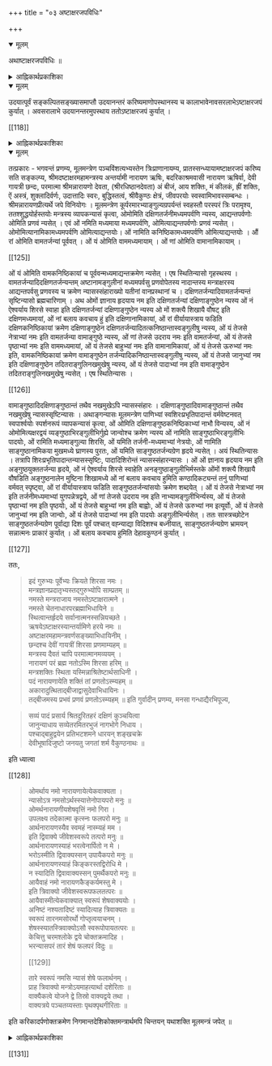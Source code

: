 +++
title = "०३ अष्टाक्षरजपविधिः"

+++

<details open><summary>मूलम्</summary>

अथाष्टाक्षरजपविधिः ॥
</details>

<details><summary>आह्निकार्थप्रकाशिका</summary>

ततोऽष्टाक्षरजपमाह – **अथाष्टाक्षरजप** इति । मया प्रदर्श्यत इति शेषः । आचमनप्रकरणोदाहृतवचनानुसारेण सन्ध्यान्ताचमनमेकं कृत्वा मूलमन्त्रजपः कार्य इति बोध्यम् । तदुक्तं – 

> मद्भक्ता ये नरश्रेष्ठा मद्गता मत्परायणाः ।  
मद्याजिनो मन्नियमास्तान् प्रयत्नेन पूजयेत् ॥  
तेषान्तु पावनायाहं नित्यमेव युधिष्ठिर ।  
उभे सन्ध्येऽधितिष्ठामि ह्यस्कन्नं तद्व्रतम्मम ॥  
तस्मादष्टाक्षरम्मन्त्रं मद्भक्तैर्वीतकल्मषैः ।  
सन्ध्याकालेषु जप्तव्यं सततञ्चात्मशुद्धये ॥ 

इति श्रीवैष्णवधर्मशास्त्रोक्तश्रीमदष्टाक्षरजपोपि सन्ध्यायामवसरे कार्यः इति ।
</details>

<details open><summary>मूलम्</summary>

उदयात्पूर्वं सङ्कल्पितसङ्ख्यासमाप्तौ उदयानन्तरं करिष्यमाणोपस्थानस्य च कालाभावेनावसरलाभेऽष्टाक्षरजपं कुर्यात् । अवसरालाभे उदयानन्तरमुपस्थाय ततोऽष्टाक्षरजपं कुर्यात् ।
</details>

[[118]]

<details><summary>आह्निकार्थप्रकाशिका</summary>

अत्र गायत्र्युपस्थानात्पूर्वमेवाष्टाक्षरजपः आचार्यपादाभिमत इत्येकेतरोक्तं प्रमाणन्यायाचार्यपादश्रीसूक्तिविरुद्धमिति हृदि निधाय उदाहृताचार्यपादश्रीसूक्त्यभिप्रेतार्थमाह - **उदयात्पूर्वमि**त्यादिना । न च सङ्कल्पितसङ्ख्यातगायत्रीजपानन्तरमुपस्थानान्तमसङ्ख्यातगायत्रीजपोऽनुष्ठेयः । अतो नाष्टाक्षरजपावसर इति वाच्यम् । असङ्ख्यातगायत्रीजपनैष्फल्यस्य गायत्रीजपप्रकरणे समर्थितत्वेन तत्परित्यागेनाष्टाक्षरजपस्य कार्यत्वात् । अत्र वक्तव्यं सर्वं श्रीनिक्षेपचिन्तामणौ सम्यगनुगृहीतं तदभिप्रेतार्थाः केचन प्रदर्श्यन्ते 

> तस्मादष्टाक्षरं मन्त्रम् इत्यादिवचनविहिताष्टाक्षरजपः नित्यः उत काम्य इति विवेचनीयम्, एकेतराह्निकपक्षः सन्ध्याकालविहितस्तज्जपे नित्यः सततमिति विहितः काम्यः, 

>> सततं चात्मशुद्धये 

> इति तत्रैवात्मशुद्धिरूपफलश्रवणादिति । तन्मन्दम् आचार्यपादश्रीसूक्त्यभिप्रायन्यायविरोधात्, श्रीसच्चरित्ररक्षायां 

>> कामाधिकारत्वे सम्भवति नित्यत्वकल्पनायोगात् 

> इति, 

>> तत्तद्वाक्यप्रकृतफलविशेषापेक्षया निषेध इत्यासक्तेः व्यवस्थाप्यम् 

> इति चानुगृहीतं, प्रकृते आत्मशुद्धिकामाधिकारत्वे सम्भवति नित्यत्वकल्पनं न न्याय्यम् । यथा ऊर्ध्वपुण्ड्रविधौ मध्यमाकनिष्ठिकानिषेधस्य निषेधबोधकवाक्यसमभिव्याहृतवाक्यावगताङ्गुल्यन्तरफलविषयत्वमासत्तेर्व्यवस्थापितं, 

> सन्ध्याकालेषु जप्तव्यमित्यत्रापि विधेस्समभिव्याहृतवाक्यप्रतिपन्नात्मशुद्धिफ्लविषयत्वमासत्तेर्व्यवस्थाप्यमिति, तत्रापि काम्यविधिरेव । यदपरोक्तं – 

>> तेषान्तु पावनायाहं नित्यमेव युधिष्ठिर ।  
उभे सन्ध्येऽधितिष्ठामि ह्यस्कन्नं तद्व्रतं मम ॥  
तस्मादष्टाक्षरं मन्त्रं मद्भक्तैर्वीतकल्मषैः ।  
सन्ध्याकालेषु जप्तव्यं सततं चात्मशुद्धये ॥ 

> इत्यत्र, शाबरभाष्ये 

>> यावज्जीवमग्निहोत्रं जुहोतीत्यत्र जीवनरूपनिमित्तनैयत्येनाग्निहोत्रं नियतम् 

> इति भाषितरीत्या सन्ध्याकालयोर्भगवदधिष्ठानरूपनिमित्तस्य नियतत्त्वेन तन्निमित्तकश्रीमदष्टाक्षरजपस्यापि नियततमत्वं सन्ध्याकालयोस्सिद्धम् 

इति । तन्न दृष्टान्ते फलाश्रुतेः 'यावज्जीव'मिति श्रुतेश्च निमित्तनियतत्वाधीननित्यत्वसिद्धावपि, 'तेषान्तु पावनाये'त्यादिवचने पावनत्वफलार्थसन्ध्याकालभगवदधिष्ठानरूपनिमित्तनैयत्यावगमेन दृष्टान्तवैषम्यात् ।

[[119]]

तस्य निमित्तस्य 

> तस्मादष्टाक्षरं मन्त्रम् 

इत्यत्र तच्छब्देन परामर्शात्, तद्धेतुकस्य सन्ध्याकालाष्टाक्षरजपस्यात्मशुद्धिकामनाधिकारत्वस्य शब्दस्वरससिद्धत्वात्, अन्यथा पावनार्थसन्ध्याधिष्ठानं, 'तस्मादि'ति तच्छब्देन परामृश्य तद्धेतुकसन्ध्याकालिकाष्टाक्षरजपविधानेऽपि नित्यत्वाङ्गीकारे तद्वाक्यं जरद्गवादिवाक्यवदनन्वितार्थकं स्यात् । न चात्मशुद्धिफलकत्वं नित्यत्वपर्यवसायीति वाच्यं – श्रुतिस्मृतिविरोधात् । 

> वैश्वानरं द्वादशकपालं निर्वपेत् पुत्रे जाते यदष्टाकपालो भवति 

इत्यारभ्य, 

> यस्मिन् जात एतामिष्टिं निर्वपति पूत एव तेजस्व्यन्नाद इन्द्रियावी पशुमान् भवति 

इत्यन्तेन काम्यफलानि प्रतिपाद्य, 

> अप वा एष सुवर्गाल्लोकाच्छिद्यत 

इति प्रत्यवायपरिहारं श्रुतिराह, एतच्छ्रुतिविहितजातेष्टिविषयमधिकारं 

> प्रत्यवायपरीहारे फलान्तरसमन्विते ।  
तत्र संवलितं प्राहुरधिकारं विचक्षणाः ॥ 

इति शास्त्रीयनियमनाधिकारेऽन्वगृह्णन् । एतत्कारिकार्थः श्रीसारास्वादिन्यामवलोकनीयः । अत्र पूतत्वं काम्यफलतयोक्तम् । स्मृतिरत्नाकरे - 

> येषां जपैश्च होमैश्च पूयन्ते 

इत्युपक्रमात्, 

> एतानि जप्यानि पुनन्ति जन्तून् 

इत्युपसंहाराच्च एते जपाः काम्या इति मध्याह्नसन्ध्यायां गायत्रीव्यतिरिक्तमन्त्राणां परिशुद्धिफलश्रवणेन काम्यत्वोक्तेः, अत्रापि काम्यत्वस्यैव वाच्यत्वात् । आश्वमेधिके पञ्चाशीतितमेऽध्याये श्रीवैष्णवधर्मशास्त्रे युधिष्ठिरः -

> वृथा च कति जन्मानि वृथा दानानि कानि च ।  
वृथा च जीवितं केषां नराणां पुरुषोत्तम ॥ 

इति वृथा जन्मदानादिकं पप्रच्छ । श्रीभगवान् वृथा जन्मदानादिकं विस्तरेण प्रतिपाद्य सत्पात्रदानफलकथनावसरे आत्मशुद्धिफलकसन्ध्याकालतदितरकालिकाष्टाक्षरजपं विधायाध्यायान्ते 

> एवं सर्वास्ववस्थासु सर्वदानानि पाण्डव ।  
मद्भक्तेभ्यः प्रदत्तानि स्वर्गमार्गप्रदानि वै ॥ 

इति दानफलमेव प्रतिपादितम् । उपरितनाध्यायेषु च, आचारदोषब्राह्मणादिगुणदोषदानविशेषफलादिकमेव प्रपञ्चितम् । 

[[120]]

तत्रैकनवतितमेऽध्याये – 

> गायत्रीं च यथाशक्ति जप्त्वा सूक्तं च मामकम् ।  
मन्मयानि च सामानि पौरुषं व्रतमेव तत् ॥  
ततश्चालोकयेदर्कं हँसश्शुचिषदित्यपि ।  
प्रदक्षिणं समावृत्य नमस्कृत्य दिवाकरम् ॥ 

इति गायत्रीसाममन्वशेषजपानन्तरमुपस्थानप्रदक्षिणनमस्कारादिकमेव क्रमात् प्रतिपादितं, मध्ये नाष्टाक्षरजपो विहितः । एवं च प्रकरणानुगुण्येनात्मशुद्धिकामनायां सन्ध्याकालेषु सततं चाष्टाक्षरजपः कार्य इति सिद्धम् । 

> ततः परं चाध्ययनं जपं भागवतो यदा ।  
कुर्यात् स्वाध्यायकालोऽसौ कीर्तितो मुनिपुङ्गव ॥  
अर्चयंश्च ततो देवं ततो मन्त्रान् जपन्नपि ।  
ध्यायन्नपि परं देवं कालेषूक्तेषु पञ्चसु ॥ 

> स्वाध्यायश्च श्रुतिस्मृतीतिहासमन्त्रजपसत्संवादाध्यात्मशास्त्रश्रवणप्रवचनाद्यात्मा, 

>> अत्र परिपूर्णज्ञानस्य उपबृंहणनिरपेक्षस्याधिकारिविशेषस्य द्विषडष्टषडक्षरद्वयादिजप एव स्वाध्याय इति, तत्र तद्विधिः, अत एव रहस्याम्नाये वेदान्तरनिषेधेन द्विषट्कमात्रस्वाध्यायविधानं निर्व्यूढं, 

> सङ्ग्रहरुचीनां महामन्त्रसक्तानां च सर्वसारभूतव्यापकमन्त्रजपोपदेशः

इति नारदीयसंहितावचनवङ्गिवंशेश्वरकारिकाश्रीपाञ्चरात्ररक्षावाक्यैः स्वाध्यायकाल एवाष्टाक्षरजपो नित्य इत्यवगम्यते, फलाश्रवणात् । श्रीचरमश्लोकाधिकारे 

> तस्मादष्टाक्षरं मन्त्रम् 

इति कृत्स्नवचनमुपादाय - 

> இப்புடைகளிலுள்ள வைகளெல்லாம் अवश्यकर्तव्य ங்களான नित्यनैमित्तिक ங்களுக்கு विरोध ம் வாராதபடி அவற்றுக்குப் போக்கிமிக்க காலத்திலேயாகக் கடவது 

इति तस्यावश्यकर्तव्यसन्ध्याद्यनविरुद्धकालकर्तव्यत्वाभिधानात् । उपरि 

> श्रौतस्मार्ताविरुद्धेषु कालेषु जपमाचरेत् 

> என்று நாரதாதிகளுஞ் சொன்னார்கள் 

इति श्रीसूक्त्यापि श्रुतिस्मृतिविहितसन्ध्याद्यनाविरुद्धकाल एव भारतेतिहासाश्वमेधिकपर्वस्थश्रीवैष्णवधर्मशास्त्रविहिताष्टाक्षरजपाचरणं न्याय्यमिति प्रतीयते । श्रीन्यायपरिशुद्धौ 

> आचारे धर्मशास्त्राणि 

इत्यनुगृहीतत्वेनाधिकृतधर्मशास्त्रविहितसान्ध्यकर्माद्युपरोधेनाचारानधिकृतेतिहासविहिताष्टाक्षरजपो नाचार्यपादाभिमतः । स्मृत्यधिकरणश्रीभाष्ये धर्मशास्त्रस्य कर्मभागोपबृंहणत्वस्येतिहासपुराणयोर्वेदान्तोपबृंहणत्वस्यानुगृहीतत्वाच्चायमर्थस्सिद्धः ।

[[121]]

श्रीपाञ्चरात्ररक्षायां गायत्रीजपविध्यनन्तरं 

> न च क्रमन्न च हसन् 

इत्यादिना 

> इत्यादयश्च जपकालनियमाः 

इति जपकालनियममुक्त्वा 

> मद्भक्ता ये नरश्रेष्ठाः 

इत्यादिना 

> श्रीवैष्णवधर्मशास्त्रोक्तश्रीमदष्टाक्षरजपोऽपि यथाशक्ति सन्ध्यायामवसरे कार्यः 

इति अष्टाक्षरजपं प्रसङ्गादभिधाय, 'प्राणायामेने'त्यादिना गायत्रीजपविशेषमुक्त्वा, गायत्र्यष्टाक्षरादिजपसाधारण्येन जपस्थान-गणन-साधन-तत्प्रकार-जपप्रभाव-जपमध्यगतगुरुवैष्णवीयसम्भाषणादिपूजानुमतिसप्रणवसङ्ख्यातमानसजपादिकं कथितम् । उपस्थानात्पूर्वमेवाष्टाक्षरजपः आचार्यपादाभिमत इति वदद्भिः पाठक्रम एव नियामक इति वक्तव्यम् । 

> प्राङ्मुखः प्रागुदङ्मुखो वा तिष्ठन् गायत्रीमावर्त्य पूर्ववत्कृतप्राणायामत्रयः सन्ध्योपस्थानसङ्कल्पपूर्वकमुत्तमे शिखर इति मन्त्रेण गायत्रीमनुज्ञाप्य 

इत्यादिश्रीसूक्तौ क्त्वाश्रुत्या गायत्र्यनन्तरमुपस्थानक्रमः प्रतीतः । अयं च क्रमः श्रीपाञ्चरात्ररक्षायां 

> स्वसूत्रविहितमेव सन्ध्योपासनादिकं कर्तृमुचितम् 

इत्यत्र साधकतया उदाहृतैः, 

> पाद्मे च शौचाचमनदन्तधावनस्नानानि यथाक्रमं विधायानन्तरमेवं सन्ध्योपासनमुक्तम् 

>> आचम्य प्रोक्षयेद्दर्भवारिभिर्मन्त्रवत्तनुम् 

इत्याद्युदाहृतैः 

> तर्पयेदुपविश्याथ तत्तन्मन्त्रमुदीरयन् ।  
देवादीन् सलिले तिष्ठन् सावित्रीं प्राङ्मुखो जपेत् ॥  
यावत्सूर्योदयं दृष्ट्वा प्राञ्जलिस्तिमिरापहम् ।  
उपस्थाय स्वशाखोक्तैः मन्त्रैर्ध्येयं हृदि स्थितम् ॥ 

इति वचनैः,
>
> [[122]]
>
> प्राङ्मुखस्सावित्रीं सहस्रकृत्वः आवर्तयेदित्यादिभिः 

> त्रिभिश्च प्राणायामैस्तांस्ततो ब्रह्महृदयेन वारुणीभ्यां सायमुपतिष्ठते इमं मे वरुण तत्वायामीति द्वाभ्यां, एवं प्राङ्मुखः प्रातस्तिष्ठन् मैत्रीभ्यामहरहरुपतिष्ठते, मित्रस्य चर्षणीधृतः मित्रो जनान् यातयतीति द्वाभ्यां, दर्भेष्वासीनो दर्भान् धारयमाणः सावित्रीं सहस्रकृत्वः आवर्तयेत् शतकृत्वोऽपरिमितकृत्वो वा, दशवारम् । अथादित्यमुपतिष्ठते, उद्वयन्तमसस्परि उदुत्यं चित्रं, तच्चक्षुर्देवहितं, य उदगात् 

इति बोधायनधर्मसूत्रवाक्यैश्च श्रौतक्रमेण प्रतिपादितम् । गायत्रीजपोपस्थानक्रममनुसृत्याचार्यपादानुगृहीतः । आचार्यपादोदाहृतेषु 

> गायत्रीजपपर्यन्तं मन्त्राचमनपूर्वकम् ।  
सान्ध्यं कर्माखिलं साधु समाप्य च यथाविधि ॥  
ततः स्वकर्मभोक्तारमादित्यान्तरवस्थितम् ।  
उपस्थाय स्वकैर्मन्त्रैः नारायणमतन्द्रितः ॥  
आदित्यान्तःस्थितायार्घ्यं वितीर्य परमात्मनः ।  
प्रतिपादिकया विष्णोस्सावित्र्या तं जपेद्धरिम् ।  
ध्यायन् जप्त्वोपतिष्ठेत तमेव पुरुषोत्तमम् ॥ इति वङ्गिवंशेश्वरनारायणमुनिवचनेषु जप्त्वा ‘ततः’ इति श्रुत्यैव गायत्रीजपानन्तरमुपस्थानक्रमोऽवगतः । 

> एवं जपित्वा गायत्रीमुपस्थाय दिवाकरम् ।  
सूर्यस्याभिमुखं जप्त्वा गायत्रीं नियतात्मवान् ॥  
उपस्थानं ततः कृत्वा नमस्कुर्यात्ततो हरिम् ।  
एवं जप्त्वा यथाशक्ति ह्युदिते तु दिवाकरे ॥  
उत्तमेत्यनुवाकेन उद्वास्य तु यथागतम् 

इति वासिष्ठसंहिता-वृद्धहारीतस्मृतिरत्नाकरस्थवचनैः श्रौतक्रमेण गायत्रीजपानन्तर्यमुपस्थाने प्रतीयते । पाठक्रमात् श्रौतक्रमस्य बलीयस्त्वं सर्वमीमांसकसम्मतम् । अनुगृहीतं च श्रीभाष्ये अर्चिरादिपादे । 

[[123]]

यद्यष्टाक्षरजपः उपस्थानात्पूर्वं नियमेनाचार्यपादाभिप्रेतः, तदा 

> प्राङ्मुखः प्रागुदङ्मुखो वा तिष्ठन् गायत्रीमावर्त्य

इत्यनन्तरं, 

> अष्टाक्षरं जप्त्वा पूर्ववत्कृतप्राणायामत्रयः 

इत्यादिवाक्यं रचनीयं स्यात्, न तथा रचितम् ।

> सन्ध्याकालेषु जप्तव्यम् 

इति वचनविहिताष्टाक्षरजपस्योदयात्पूर्वं सङ्कल्पितसमाप्तौ उदयानन्तरं पूर्वोपदर्शितार्धप्रहरपर्यन्तसन्ध्याकालकरणेऽपि विधेश्चारितार्थ्यसम्भवात्, तद्वचनबलेन पञ्चरात्रस्मृतिवचनसम्प्रदायोक्त्याचार्यपादश्रीसूक्त्यवगतप्रदर्शितश्रौतक्रमबाधो न युक्त एव । किं बहुना स्मृतिरत्नकरे – 

> किञ्चिदभ्युदिते रवौ 

इति विहितमाघस्नानं स्त्रीशूद्रादिविषयमिति व्यवस्थाप्योक्तं — 

> विप्रादिविषये तु सन्ध्यातिक्रमदोषो दुर्वारस्स्यात्, मार्जनाद्युपस्थानान्तमेककर्मत्वेन मध्ये कर्मान्तरानुष्ठानायोगात्, ‘उदयन्तं दिवाकर'मिति उदयकालसूर्योपस्थानविधानाच्च किञ्चिदभ्युदिते स्नात्वानुष्ठाने मासं सन्ध्यातिक्रमेणाशुचित्वकर्मानर्हत्वशूद्रत्वादिदोषाः प्रसज्येरन् 

इति मार्जनाद्युपस्थानान्तमेकं कर्म इति मध्ये माघस्नानादिक्रियानुष्ठाने दोषाश्च प्रतिपादिताः । इतराह्निके -

> माघस्नानस्य नित्यत्वात् किञ्चिदभ्युदिते रवौ ।  
स्त्रीणां स्मृतं द्विजानान्तु प्रागादित्योदयादिति ।  
किञ्चिदभ्युदिते भानौ माघनाने कृते द्विजैः ।  
सन्ध्यातिक्रमदोषेण महान् दाषो भवेद् ध्रुवम् ।  
प्रोक्षणादेरुपस्थानान्तस्यैकत्वेन कर्मणः ॥ 

इति रत्नाकरानुसारः कृतः । न हि कर्मणि क्रियान्तरमिति मीमांसकघोषितम् । श्रीमदष्टाक्षरजपः न श्रुतिस्मृतिविहितसान्ध्यकर्माङ्गाद्यन्तर्भूतः, मानाभावात् । 

[[124]]

अत उपस्थानान्तसान्ध्यकर्ममध्ये उपस्थानोपरोधेन क्रियान्तराष्टाक्षरजपकर्तव्यत्वकथनं प्रमाणाचार्यपादश्रीसूक्तिस्वमूलग्रन्थस्वोक्तिमीमांसकवाक्यविरुद्धमिति, उपस्थानात्पूर्वमेवाष्टाक्षरजपपक्षः आचार्यपादाभिमत इति कथनमविमर्शकृतमिति सदुपदेशपूर्वकाचार्यपादसर्वश्रीसूक्तिमीमांसान्यायविमर्शकृद्भिरनुसन्धेयम् । अष्टाक्षरजपप्रभावादिकं तत्र तत्रोक्तं द्रष्टव्यम् ।
</details>

<details open><summary>मूलम्</summary>

तत्प्रकारः - भगवन्तं प्रणम्य, मूलमन्त्रेण पञ्चविंशत्यभ्यस्तेन त्रिःप्राणानायम्य, प्रातस्सन्ध्यायामष्टाक्षरजपं करिष्य सति सङ्कल्प्य, श्रीमदष्टाक्षरमहामन्त्रस्य अन्तर्यामी नारायण ऋषिः, बदरिकाश्रमवासी नारायण ऋषिर्वा, देवी गायत्री छन्दः, परमात्मा श्रीमन्नारायणो देवता,  (श्रीरधिष्ठानदेवता) अं बीजं, आय शक्तिः, मं कीलकं, ह्रीं शक्तिः, ऐं अस्त्रं, शुक्लादिर्वर्णः, उदात्तादिः स्वरः, बुद्धिस्तत्वं, श्रीवैकुण्ठः क्षेत्रं, जीवपरयोः स्वस्वामिभावस्सम्बन्धः । श्रीमन्नारायणप्रीत्यर्थे जपे विनियोगः । मूलमन्त्रेण कूर्परमारभ्याङ्गुल्यग्रपर्यन्तं स्वहस्तौ परस्परं त्रिः परामृश्य, ततश्शुद्धयोर्हस्तयोः मन्त्रस्य व्यापकन्यासं कृत्वा, ओमोमिति दक्षिणतर्जनीमध्यमपर्वणि न्यस्य, आद्यन्तपर्वणोः ओमिति प्रणवं न्यसेत् । एवं ओं नमिति मध्यमाया मध्यमपर्वणि, ओमित्याद्यन्तपर्वणोः प्रणवं न्यसेत् । ओमोमित्यानामिकामध्यमपर्वणि ओमित्याद्यन्तयोः। ओं नामिति कनिष्ठिकामध्यमपर्वणि ओमित्याद्यन्तयोः । औं रां ओमिति वामतर्जन्यां पूर्ववत् । ओं यं ओमिति वाममध्यमायाम् । ओं णां ओमिति वामानामिकायाम् । 

[[125]]

ओं यं ओमिति वामकनिष्ठिकायां च पूर्ववन्मध्यमाद्यन्तक्रमेण न्यसेत् । एष स्थितिन्यासो गृहस्थस्य । वामतर्जन्यादिदक्षिणतर्जन्यन्तम् अष्टानामङ्गुलीनां मध्यमपर्वसु प्रणवोपेतस्य नादान्तस्य मन्त्राक्षरस्य आद्यन्तपर्वसु प्रणवस्य च क्रमेण न्यासस्संहाराख्यो यतीनां वानप्रस्थानां च । दक्षिणतर्जन्यादिवामतर्जन्यन्तं सृष्टिन्यासो ब्रह्मचारिणाम् । अथ ओमों ज्ञानाय हृदयाय नम इति दक्षिणतर्जन्यां दक्षिणाङ्गुष्ठेन न्यस्य ओं नं ऐश्वर्याय शिरसे स्वाहा इति दक्षिणतर्जन्यां दक्षिणाङ्गुष्ठेन न्यस्य ओ मों शक्त्यै शिखायै वौषट् इति दक्षिणमध्यमायां, ओं नां बलाय कवचाय हुं इति दक्षिणानामिकायां, ओं रां वीर्यायास्त्राय फडिति दक्षिणकनिष्ठिकायां क्रमेण दक्षिणाङ्गुष्ठेन दक्षिणतर्जन्यादितत्कनिष्ठान्तास्वङ्गुलीषु न्यस्य, ओं यं तेजसे नेत्राभ्यां नमः इति वामतर्जन्या वामाङ्गुष्ठे न्यस्य, ओं णां तेजसे उदराय नमः इति वामतर्जन्यां, ओं यं तेजसे पृष्ठाभ्यां नमः इति वाममध्यमायां, ओं यं तेजसे बाहुभ्यां नमः इति वामानामिकायां, ओं यं तेजसे ऊरुभ्यां नमः इति, वामकनिष्ठिकायां क्रमेण वामाङ्गुष्ठेन तर्जन्यादिकनिष्ठान्तास्वङ्गुलीषु न्यस्य, ओं यं तेजसे जानुभ्यां नम इति दक्षिणाङ्गुष्ठेन तदितराङ्गुलिनखमुखेषु न्यस्य, ओं यं तेजसे पादाभ्यां नम इति वामाङ्गुष्ठेन तदितराङ्गुलिनखमुखेषु न्यसेत् । एष स्थितिन्यासः । 

[[126]]

वामाङ्गुष्ठादिदक्षिणाङ्गुष्ठान्तं तथैव नखमुखेऽपि न्यासस्संहारः । दक्षिणाङ्गुष्ठादिवामाङ्गुष्ठान्तं तथैव नखमुखेषु न्यासस्सृष्टिन्यासः । अथाङ्गन्यासः मूलमन्त्रेण पाणिभ्यां स्वशिरःप्रभृतिपादान्तं वर्मवेष्टनवत् स्वपार्श्वयोः स्पर्शनरूपं व्यापकन्यासं कृत्वा, ओं ओमिति दक्षिणाङ्गुष्ठकनिष्ठिकाभ्यां नाभौ विन्यस्य, ओं नं ओमोमित्यक्षरद्वयं व्यङ्गुष्ठाभिरङ्गुलीभिर्गुह्ये जान्वोश्च क्रमेण न्यस्य ओं नामिति साङ्गुष्ठाभिरङ्गुलीभिः पादयोः, ओं रामिति मध्यमाङ्गुल्या शिरसि, ओं यमिति तर्जनी-मध्यमाभ्यां नेत्रयोः, ओं णामिति साङ्गुष्ठानामिकया मुखमध्ये घ्राणस्य पुरतः, ओं यमिति साङ्गुष्ठतर्जन्यग्रेण हृदये न्यसेत् । अयं स्थितिन्यासः । तत्रापि शिरःप्रभृतिपादान्तन्यासस्सृष्टिः, पादादिशिरोन्तं न्यासस्संहारन्यासः । ओं ओं ज्ञानाय हृदयाय नम इति अङ्गुष्ठयुक्ततर्जन्या हृदये, ओं नं ऐश्वर्याय शिरसे स्वाहेति अनङ्गुष्ठाङ्गुलीभिर्मस्तके ओंमों शक्त्यै शिखायै वौषडिति अङ्गुष्ठनालेन मुष्टिना शिखामध्ये ओं नां बलाय कवचाय हुमिति कण्ठादिकट्यन्तं तनुं पाणिभ्यां वर्मवत् स्पृष्ट्वा, ओं रां वीर्यायास्त्राय फडिति साङ्गुष्ठतर्जन्यांसयोः क्रमेण शब्दयेत् । ओं यं तेजसे नेत्राभ्यां नम इति तर्जनीमध्यमाभ्यां युगपन्नेत्रद्वये, ओं णां तेजसे उदराय नम इति नाभ्यामङ्गुलीभिर्न्यस्य, ओं यं तेजसे पृष्ठाभ्यां नम इति पृष्ठयोः, ओं यं तेजसे बाहुभ्यां नम इति बाह्वोः, ओं यं तेजसे ऊरुभ्यां नम इत्यूर्वोः, ओं यं तेजसे जानुभ्यां नम इति जान्वोः, ओं यं तेजसे पादाभ्यां नम इति पादयोः अङ्गुलीभिर्न्यसेत् । ततः सास्त्रच्छोटेन साङ्गुष्ठतर्जन्यग्रेण पूर्वाद्या दिशः पूर्वं पश्चात् वह्न्याद्या विदिशश्च बध्नीयात्, साङ्गुष्ठतर्जन्यग्रेण भ्रामयन् सन्नात्मनः प्राकारं कुर्यात् । ओं बलाय कवचाय हुमिति देहावकुण्ठनं कुर्यात् । 

[[127]]

ततः, 

> इदं गुरुभ्यः पूर्वेभ्यः क्रियते शिरसा नमः ।  
मन्त्रज्ञानप्रदातृभ्यस्तद्गुरुभ्योपि साम्प्रतम् ॥  
नमस्ते मन्त्रराजाय नमस्तेऽष्टाक्षरात्मने ।  
नमस्ते चेतनाधारपरब्रह्माभिधायिने ॥  
स्थित्वान्तर्हृदये सर्वानात्मनस्सन्नियच्छते ।  
ऋषयेऽष्टाक्षरस्यान्तर्यामिणे हरये नमः ॥  
अष्टाक्षरमहामन्त्रवर्णसङ्ख्याभिधायिनीम् ।  
छन्दश्च देवीं गायत्रीं शिरसा प्रणमाम्यहम् ॥  
मन्त्रस्य दैवतं चापि परमात्मानमव्ययम् ।  
नारायणं परं ब्रह्म नतोऽस्मि शिरसा हरिम् ॥  
मन्त्रशक्तिः स्थिता यस्मिन्नाश्रितेष्टार्थसाधिनी ।  
पदं नारायणायेति शक्तिं तां प्रणतोऽस्म्यहम् ॥  
अकारादुत्थिताद्बीजाद्वासुदेवाभिधायिनः ।  
तद्बीजमस्य प्रभवं प्रणवं प्रणतोऽस्म्यहम् ॥
इति गुर्वादीन् प्रणम्य, मनसा गन्धाद्यैरभिपूज्य,

> सव्यं पादं प्रसार्य श्रितदुरितहरं दक्षिणं कुञ्चयित्वा  
जानुन्याधाय सव्येतरमितरभुजं नागभोगे निधाय ।  
पश्चाद्बाहुद्वयेन प्रतिभटशमने धारयन् शङ्खचक्रे  
देवीभूषादिजुष्टो जनयतु जगतां शर्म वैकुण्ठनाथः ॥ 

इति ध्यात्वा

[[128]]

> ओमर्थाय नमो नारायणायेत्येकवाक्यता ।  
न्यासोऽत्र नमसोऽर्थस्स्यात्तेनोपायपरो मनुः ॥  
ओमर्थनारायणीयशेषवृत्तिं नमो गिरा ।  
उपलक्ष्य तदेकात्मा कृत्स्नः फलपरो मनुः ॥  
आर्थनारायणस्यैव स्वमहं नास्म्यहं मम ।  
इति द्विवाक्ये जीवेशस्वरूपे तत्परो मनुः ॥  
आर्थनारायणस्याहं भरत्वेनार्पितो न मे ।  
भरोऽस्मीति द्विवाक्यस्सन् उपायैकपरो मनुः ॥  
आर्थनारायणस्याहं किङ्करस्तद्विरोधि मे ।  
न स्यादिति द्विवावाक्यस्सन् पुमर्थैकपरो मनुः ॥  
आयैवाहं नमो नारायणकैङ्कर्यमस्तु मे ।  
इति त्रिवाक्यो जीवेशस्वरूपफलतत्परः ॥  
आयैवास्मीत्येकवाक्यात् स्वरूपं शेषवाक्ययोः ।  
अनिष्टं नश्यतादिष्टं स्यादित्याह त्रिवाक्यतः ॥  
स्वरूपं तारनमसोरर्थो गोप्तृत्वयाचनम् ।  
शेषस्स्यातस्त्रिवाक्योऽसौ स्वरूपोपायतत्परः ॥  
केचित्तु चरमश्लोके द्वये चोक्तक्रमादिह ।  
भरन्यासपरं तारं शेषं फलपरं विदुः ॥
>
> [[129]]
>
> तारे स्वरूपं नमसि न्यासं शेषे फलार्थनम् ।  
प्राह त्रिवाक्यो मन्त्रोऽयमाहत्यार्था दशेरिताः ॥  
वाक्यैकत्वे योजने द्वे तिस्रो वाक्यद्वये तथा ।  
वाक्यत्रये पञ्चतय्यस्ताः पृथक्पृथगीरिताः ॥ 

इति करिकादर्पणोक्तक्रमेण निगमान्तदेशिकोक्तमन्त्रार्थमपि चिन्तयन् यथाशक्ति मूलमन्त्रं जपेत् ॥
</details>

<details><summary>आह्निकार्थप्रकाशिका</summary>

अथाष्टाक्षरजपप्रकारमाह **तत्प्रकार** इत्यादिना । पाद्मे चर्यापादे तृतीयाध्याये - 

> तलं पृष्ठं च करयोश्शोधयित्वास्त्रविद्यया ।  
अङ्गुलीनां च सर्वासां पर्वस्वाद्यन्तवर्तिषु ॥  
इष्यते प्रणवन्यासः मध्यमेषु च पर्वसु ।  
मन्त्राक्षराणि विन्यस्य न्यास एष सनातनः ॥  
पर्वदक्षिणतर्जन्याः प्रक्रम्याङ्गुलिपर्वसु ।  
दक्षिणेतरतर्जन्याः पर्वान्तं साधकोत्तमः ॥  
सृष्टिन्यासमिमं कुर्यात् व्यत्यासे न तु संहृतिः ।  
प्रक्रम्य तर्जनीपर्वकनिष्ठापर्वविश्रमः ॥  
स्थितावष्टाक्षरस्यैष मन्त्रन्यास उदीरितः ।  
ताभ्यां पादादिमूर्द्धान्तं देहे न्यस्येत्समन्ततः ॥  
व्यापकं कञ्चुकं यद्वत् मन्त्रस्त्वक्षरशस्ततः ।  
मूर्ध्नि नेत्रे मुखे चित्ते नाभ्यां गुह्ये च जानुनि ॥ 
>
> [[130]]
>
> चरणौ क्रमशः सृष्टौ न्यासो मन्त्रस्य इष्यते ।  
विपरीतक्रमो ज्ञेयः संहृतौ पालने पुनः ॥  
नाभ्यादिहृदयान्तेषु न्यासोऽङ्गेषु प्रकीर्तितः ।  
अष्टाक्षरस्य मन्त्रस्य स्थानान्येतानि तानि च ॥  
मूर्ध्नि मध्यमयाङ्गुल्या तर्जन्या सा च चक्षुषोः ।  
न्यसेन्मुखेऽनामिकया चाङ्गुष्ठेन च मन्त्रवित् ॥  
अङ्गुष्ठतर्जनीभ्यान्तु हृदये न्यसनं भवेत् ।  
तथाङ्गुष्ठकनिष्ठाभ्यां नाभौ न्यासः प्रशस्यते ॥  
विनाङ्गुष्ठेन शेषाभिः गुह्ये जानुनि चोभयोः ।  
समस्ताभिश्चरणयोरित्यष्टाक्षरभूमयः ॥ 

इति सङ्ग्रहेण करन्यासाङ्गन्यासभेदाः प्रदर्शिताः । पराशरसंहितायाम् – 

> अष्टाक्षरस्य मन्त्रस्य नरनारायणेति च ।  
ऋषिं चोक्त्वा ततो देवं नरनारायणेति च ॥ 

वासिष्ठसंहितायाम् 

> अष्टाक्षरस्य मन्त्रस्य ऋषिर्नारायणः स्मृतः ।  
छन्दश्च देवी गायत्री देवो नारायणस्स्वयम् ॥ 

इति ऋष्यादिकं प्रदर्शितम् । 

> ऋषयेऽष्टाक्षरस्यान्तर्यामिणे हरये नमः

इति वङ्गिवंशेश्वरोक्तेः अन्तर्यामी नारायण ऋषिरित्युक्तम् । भाष्यकारानुक्तो मन्त्रन्यासस्तच्छिष्याद्युक्तप्रकारेणानुष्ठेय इति ज्ञापनाय इत्याचार्यपादश्रीसूक्तेर्वङ्गिवंशेश्वरोक्तन्यासादिकमत्रानुगृहीतम् ।
</details>


[[131]]
